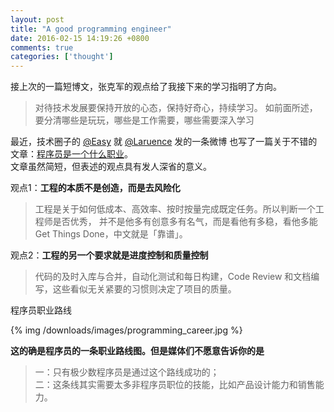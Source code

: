 ```yaml
---
layout: post
title: "A good programming engineer"
date: 2016-02-15 14:19:26 +0800
comments: true
categories: ['thought']
---
```


接上次的一篇短博文，张克军的观点给了我接下来的学习指明了方向。

> 对待技术发展要保持开放的心态，保持好奇心，持续学习。
> 如前面所述，要分清哪些是玩玩，哪些是工作需要，哪些需要深入学习

最近，技术圈子的 [@Easy](http://weibo.com/u/1088413295) 就 [@Laruence](http://weibo.com/p/1003061170999921) 发的一条微博
也写了一篇关于不错的文章：[程序员是一个什么职业](http://weibo.com/ttarticle/p/show?id=2309403939907201539934)。<br/>
文章虽然简短，但表述的观点具有发人深省的意义。

观点1：**工程的本质不是创造，而是去风险化**

> 工程是关于如何低成本、高效率、按时按量完成既定任务。所以判断一个工程师是否优秀，
> 并不是他多有创意多有名气，而是看他有多稳，看他多能 Get Things Done，中文就是「靠谱」。

观点2：**工程的另一个要求就是进度控制和质量控制**

> 代码的及时入库与合并，自动化测试和每日构建，Code Review 和文档编写，这些看似无关紧要的习惯则决定了项目的质量。

程序员职业路线

{% img /downloads/images/programming_career.jpg %}

**这的确是程序员的一条职业路线图。但是媒体们不愿意告诉你的是**

> 一：只有极少数程序员是通过这个路线成功的；<br/>
> 二：这条线其实需要太多非程序员职位的技能，比如产品设计能力和销售能力。
